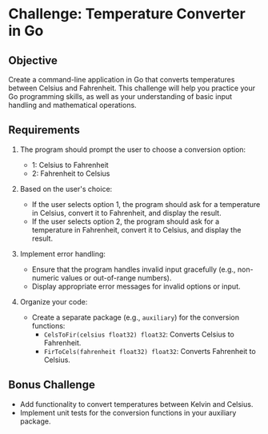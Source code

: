 # Challenge: Temperature Converter in Go

## Objective

Create a command-line application in Go that converts temperatures between Celsius and Fahrenheit. This challenge will help you practice your Go programming skills, as well as your understanding of basic input handling and mathematical operations.

## Requirements

1. The program should prompt the user to choose a conversion option:
   - 1: Celsius to Fahrenheit
   - 2: Fahrenheit to Celsius

2. Based on the user's choice:
   - If the user selects option 1, the program should ask for a temperature in Celsius, convert it to Fahrenheit, and display the result.
   - If the user selects option 2, the program should ask for a temperature in Fahrenheit, convert it to Celsius, and display the result.
   
3. Implement error handling:
   - Ensure that the program handles invalid input gracefully (e.g., non-numeric values or out-of-range numbers).
   - Display appropriate error messages for invalid options or input.

4. Organize your code:
   - Create a separate package (e.g., `auxiliary`) for the conversion functions:
     - `CelsToFir(celsius float32) float32`: Converts Celsius to Fahrenheit.
     - `FirToCels(fahrenheit float32) float32`: Converts Fahrenheit to Celsius.


## Bonus Challenge

- Add functionality to convert temperatures between Kelvin and Celsius.
- Implement unit tests for the conversion functions in your auxiliary package.




